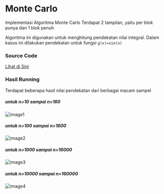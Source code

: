 # Monte Carlo
Implementasi Algoritma Monte Carlo
Terdapat 2 tampilan, yaitu per blok punya dan 1 blok penuh

Algoritma ini digunakan untuk menghitung pendekatan nilai integral. Dalam kasus ini dilakukan pendekatan untuk fungsi `g(x)=sin(x)`
### Source Code
[Lihat di Sini](https://github.com/RinRoya/Monte-Carlo/blob/main/Monte-Carlo.ipynb)

### Hasil Running
Terdapat beberapa hasil nilai pendekatan dari berbagai macam sampel
##### untuk n=10 sampai n=160
![image1](https://user-images.githubusercontent.com/49511033/97594687-80b70900-1a35-11eb-8898-0645ff3af3d7.PNG)
##### untuk n=100 sampai n=1600
![image2](https://user-images.githubusercontent.com/49511033/97594701-8280cc80-1a35-11eb-874d-cbddb28f5f2e.PNG)
##### untuk n=1000 sampai n=16000
![image3](https://user-images.githubusercontent.com/49511033/97594707-844a9000-1a35-11eb-9e35-7e130fdd3cf1.PNG)
##### untuk n=10000 sampai n=160000
![image4](https://user-images.githubusercontent.com/49511033/97594713-84e32680-1a35-11eb-92a4-09589361f8d6.PNG)
